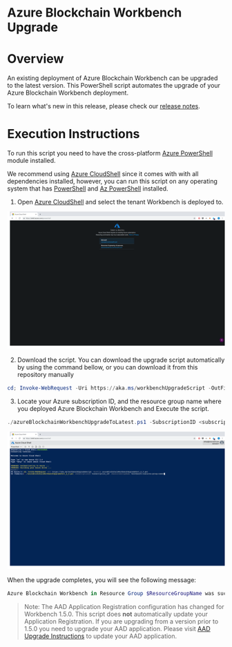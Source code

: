 # Azure Blockchain Workbench Upgrade


Overview
=================
An existing deployment of Azure Blockchain Workbench can be upgraded to the latest version. This PowerShell script automates the upgrade of your Azure Blockchain Workbench deployment.

To learn what's new in this release, please check our [release notes](releasenotes.md).

Execution Instructions
=======================
To run this script you need to have the cross-platform [Azure PowerShell](https://docs.microsoft.com/en-us/powershell/azure/install-az-ps) module installed.

We recommend using [Azure CloudShell](https://shell.azure.com/powershell) since it comes with with all dependencies installed, however, you can run this script on any operating system that has [PowerShell](https://docs.microsoft.com/en-us/powershell/scripting/install/installing-powershell?view=powershell-6) and [Az PowerShell](https://docs.microsoft.com/en-us/powershell/azure/install-az-ps) installed.


1. Open [Azure CloudShell](https://shell.azure.com/powershell) and select the tenant Workbench is deployed to.

![CloudShell open](./media/cloudshell-open.png)

2. Download the script. You can download the upgrade script automatically by using the command bellow, or you can download it from this repository manually

```powershell
cd; Invoke-WebRequest -Uri https://aka.ms/workbenchUpgradeScript -OutFile azureBlockchainWorkbenchUpgradeToLatest.ps1

```

3. Locate your Azure subscription ID, and the resource group name where you deployed Azure Blockchain Workbench and Execute the script.


```powershell
./azureBlockchainWorkbenchUpgradeToLatest.ps1 -SubscriptionID <subscription_id> -ResourceGroupName <workbench-resource-group-name>

```

![CloudShell run](./media/cloudshell-run.png)

When the upgrade completes, you will see the following message:

```powershell
Azure Blockchain Workbench in Resource Group $ResourceGroupName was successfully updated to version 1.7.2.

```

> Note: The AAD Application Registration configuration has changed for Workbench 1.5.0. This script does **not** automatically update your Application Registration. If you are upgrading from a version prior to 1.5.0 you need to upgrade your AAD application. Please visit [AAD Upgrade Instructions](https://aka.ms/workbenchAADUpgrade) to update your AAD application.
